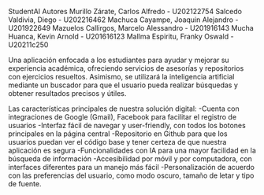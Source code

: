 StudentAI
Autores
Murillo Zárate, Carlos Alfredo - U202122754
 Salcedo Valdivia, Diego - U202216462
Machuca Cayampe, Joaquin Alejandro - U201922649
Mazuelos Callirgos, Marcelo Alessandro - U201916143
Mucha Huanca, Kevin Arnold - U201616123
Mallma Espiritu, Franky Oswald - U20211c250

Una aplicación enfocada a los estudiantes para ayudar y mejorar su experiencia académica, ofreciendo servicios de asesorías y repositorios con ejercicios resueltos. Asimismo, se utilizará la inteligencia artificial mediante un buscador para que el usuario pueda realizar búsquedas y obtener resultados precisos y útiles.

Las características principales de nuestra solución digital:
-Cuenta con integraciones de Google (Gmail), Facebook para facilitar el registro de usuarios
-Interfaz fácil de navegar y user-friendly, con todos los botones principales en la página central
-Repositorio en Github para que los usuarios puedan ver el código base y tener certeza de que nuestra aplicación es segura
-Funcionalidades con IA para una mayor facilidad en la búsqueda de información
-Accesibilidad por móvil y por computadora, con interfaces diferentes para un manejo más fácil
-Personalización de acuerdo con las preferencias del usuario, como modo oscuro, tamaño de letar y tipo de fuente.
